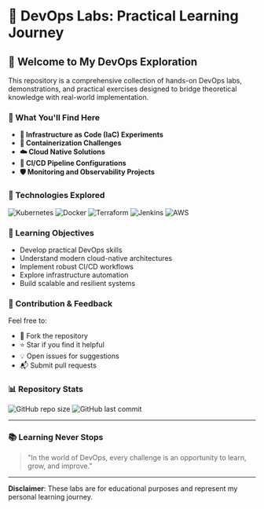 # 🚀 DevOps Labs: Practical Learning Journey

## 🌟 Welcome to My DevOps Exploration

This repository is a comprehensive collection of hands-on DevOps labs, demonstrations, and practical exercises designed to bridge theoretical knowledge with real-world implementation.

### 📘 What You'll Find Here

- **🔧 Infrastructure as Code (IaC) Experiments**
- **🐳 Containerization Challenges**
- **☁️ Cloud Native Solutions**
- **🔄 CI/CD Pipeline Configurations**
- **🛡️ Monitoring and Observability Projects**

### 🧰 Technologies Explored

![Kubernetes](https://img.shields.io/badge/Kubernetes-blue?style=flat-square&logo=kubernetes)
![Docker](https://img.shields.io/badge/Docker-2496ED?style=flat-square&logo=docker&logoColor=white)
![Terraform](https://img.shields.io/badge/Terraform-7B42BC?style=flat-square&logo=terraform&logoColor=white)
![Jenkins](https://img.shields.io/badge/Jenkins-D24939?style=flat-square&logo=jenkins&logoColor=white)
![AWS](https://img.shields.io/badge/AWS-232F3E?style=flat-square&logo=amazon-aws&logoColor=white)

### 🎯 Learning Objectives

- Develop practical DevOps skills
- Understand modern cloud-native architectures
- Implement robust CI/CD workflows
- Explore infrastructure automation
- Build scalable and resilient systems

### 🤝 Contribution & Feedback

Feel free to:

- 🍴 Fork the repository
- ⭐ Star if you find it helpful
- 💡 Open issues for suggestions
- 📬 Submit pull requests

### 📊 Repository Stats

![GitHub repo size](https://img.shields.io/github/repo-size/mujemi26/devops-labs?style=flat-square)
![GitHub last commit](https://img.shields.io/github/last-commit/mujemi26/devops-labs?style=flat-square)

---

### 📚 Learning Never Stops

> "In the world of DevOps, every challenge is an opportunity to learn, grow, and improve."

---

**Disclaimer**: These labs are for educational purposes and represent my personal learning journey.
